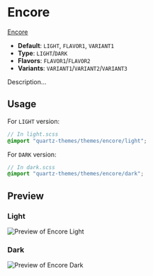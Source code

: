 # Encore

[Encore](https://lucaschampagne.dev/)

- **Default**: `LIGHT`, `FLAVOR1`, `VARIANT1`
- **Type**: `LIGHT`/`DARK`
- **Flavors**: `FLAVOR1`/`FLAVOR2`
- **Variants**: `VARIANT1`/`VARIANT2`/`VARIANT3`

Description...

## Usage

For `LIGHT` version:

```scss
// In light.scss
@import "quartz-themes/themes/encore/light";
```

For `DARK` version:

```scss
// In dark.scss
@import "quartz-themes/themes/encore/dark";
```

## Preview

### Light

![Preview of Encore Light](preview-light.png)

### Dark

![Preview of Encore Dark](preview-dark.png)
